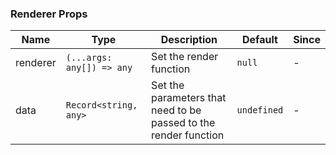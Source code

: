 ### Renderer Props

| Name     | Type                      | Description                                                      | Default     | Since |
| -------- | ------------------------- | ---------------------------------------------------------------- | ----------- | ----- |
| renderer | `(...args: any[]) => any` | Set the render function                                          | `null`      | -     |
| data     | `Record<string, any>`     | Set the parameters that need to be passed to the render function | `undefined` | -     |
